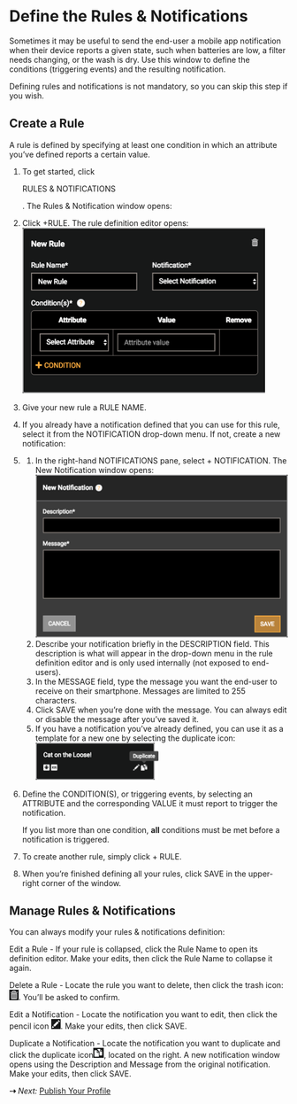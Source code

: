 # Define the Rules & Notifications

Sometimes it may be useful to send the end-user a mobile app notification when their device reports a given state, such when batteries are low, a filter needs changing, or the wash is dry. Use this window to define the conditions (triggering events) and the resulting notification.

Defining rules and notifications is not mandatory, so you can skip this step if you wish.

## Create a Rule

A rule is defined by specifying at least one condition in which an attribute you’ve defined reports a certain value.

1. To get started, click

    

   RULES & NOTIFICATIONS

   . The Rules & Notification window opens:

   

   

2. Click +RULE. The rule definition editor opens:![Create New Rule](img/NewRule.png)

3. Give your new rule a RULE NAME.

4. If you already have a notification defined that you can use for this rule, select it from the NOTIFICATION drop-down menu. If not, create a new notification:

5. 1. In the right-hand NOTIFICATIONS pane, select + NOTIFICATION. The New Notification window opens:![Create New Notification](img/NewNotification.png)
   2. Describe your notification briefly in the DESCRIPTION field. This description is what will appear in the drop-down menu in the rule definition editor and is only used internally (not exposed to end-users).
   3. In the MESSAGE field, type the message you want the end-user to receive on their smartphone. Messages are limited to 255 characters.
   4. Click SAVE when you’re done with the message. You can always edit or disable the message after you’ve saved it.
   5. If you have a notification you’ve already defined, you can use it as a template for a new one by selecting the duplicate icon:![img](img/DupNotification.png)

6. Define the CONDITION(S), or triggering events, by selecting an ATTRIBUTE and the corresponding VALUE it must report to trigger the notification.

   If you list more than one condition, **all** conditions must be met before a notification is triggered.

   

7. To create another rule, simply click + RULE.

8. When you’re finished defining all your rules, click SAVE in the upper-right corner of the window.

## Manage Rules & Notifications

You can always modify your rules & notifications definition:

Edit a Rule - If your rule is collapsed, click the Rule Name to open its definition editor. Make your edits, then click the Rule Name to collapse it again.

Delete a Rule - Locate the rule you want to delete, then click the trash icon:![Trash Icon](img/TrashIconWhite.png). You’ll be asked to confirm.

Edit a Notification - Locate the notification you want to edit, then click the pencil icon ![Pencil Icon](img/PencilIconWhite.png). Make your edits, then click SAVE.

Duplicate a Notification - Locate the notification you want to duplicate and click the duplicate icon![img](img/DupIcon.png), located on the right. A new notification window opens using the Description and Message from the original notification. Make your edits, then click SAVE.

 **&#8674;** *Next:* [Publish Your Profile](../Publish)